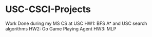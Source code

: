 # USC-CSCI-Projects
Work Done during my MS CS at USC
HW1: BFS A* and USC search algorithms
HW2: Go Game Playing Agent
HW3: MLP

